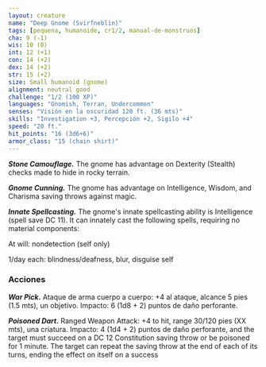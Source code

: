 ```yaml
---
layout: creature
name: "Deep Gnome (Svirfneblin)"
tags: [pequena, humanoide, cr1/2, manual-de-monstruos]
cha: 9 (-1)
wis: 10 (0)
int: 12 (+1)
con: 14 (+2)
dex: 14 (+2)
str: 15 (+2)
size: Small humanoid (gnome)
alignment: neutral good
challenge: "1/2 (100 XP)"
languages: "Gnomish, Terran, Undercommon"
senses: "Visión en la oscuridad 120 ft. (36 mts)"
skills: "Investigation +3, Percepción +2, Sigilo +4"
speed: "20 ft."
hit_points: "16 (3d6+6)"
armor_class: "15 (chain shirt)"
---
```


***Stone Camouflage.*** The gnome has advantage on Dexterity (Stealth) checks made to hide in rocky terrain.

***Gnome Cunning.*** The gnome has advantage on Intelligence, Wisdom, and Charisma saving throws against magic.

***Innate Spellcasting.*** The gnome's innate spellcasting ability is Intelligence (spell save DC 11). It can innately cast the following spells, requiring no material components:

At will: nondetection (self only)

1/day each: blindness/deafness, blur, disguise self

### Acciones

***War Pick.*** Ataque de arma cuerpo a cuerpo: +4 al ataque, alcance 5 pies (1.5 mts), un objetivo. Impacto: 6 (1d8 + 2) puntos de daño perforante.

***Poisoned Dart.*** Ranged Weapon Attack: +4 to hit, range 30/120 pies (XX mts), una criatura. Impacto: 4 (1d4 + 2) puntos de daño perforante, and the target must succeed on a DC 12 Constitution saving throw or be poisoned for 1 minute. The target can repeat the saving throw at the end of each of its turns, ending the effect on itself on a success